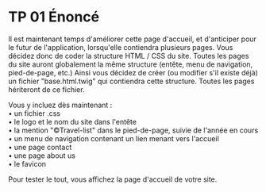 # TP 01 Énoncé
Il est maintenant temps d'améliorer cette page d'accueil, et d'anticiper pour le futur de l'application, lorsqu'elle contiendra plusieurs pages. Vous décidez donc de coder la structure HTML / CSS du site.
Toutes les pages du site auront globalement la même structure (entête, menu de navigation, pied-de-page, etc.) Ainsi vous décidez de créer (ou modifier s'il existe déjà) un fichier "base.html.twig" qui contiendra cette structure. Toutes les pages hériteront de ce fichier. 
  
Vous y incluez dès maintenant :  
•	un fichier .css  
•	le logo et le nom du site dans l'entête  
•	la mention "©Travel-list" dans le pied-de-page, suivie de l'année en cours  
•	un menu de navigation contenant un lien menant vers l'accueil  
•	une page contact  
•	une page about us  
•	le favicon  
  
Pour tester le tout, vous affichez la page d'accueil de votre site.  
  
